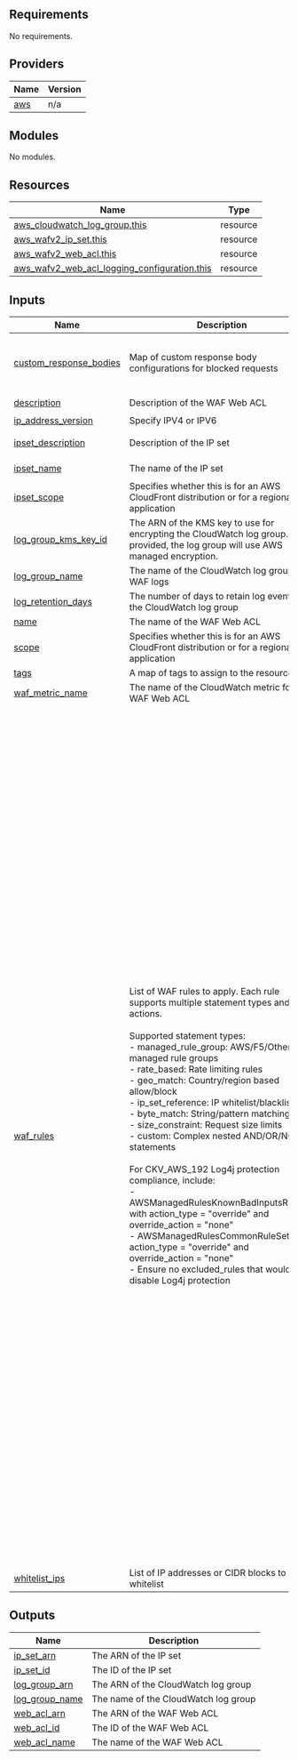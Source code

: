 ## Requirements

No requirements.

## Providers

| Name | Version |
|------|---------|
| <a name="provider_aws"></a> [aws](#provider\_aws) | n/a |

## Modules

No modules.

## Resources

| Name | Type |
|------|------|
| [aws_cloudwatch_log_group.this](https://registry.terraform.io/providers/hashicorp/aws/latest/docs/resources/cloudwatch_log_group) | resource |
| [aws_wafv2_ip_set.this](https://registry.terraform.io/providers/hashicorp/aws/latest/docs/resources/wafv2_ip_set) | resource |
| [aws_wafv2_web_acl.this](https://registry.terraform.io/providers/hashicorp/aws/latest/docs/resources/wafv2_web_acl) | resource |
| [aws_wafv2_web_acl_logging_configuration.this](https://registry.terraform.io/providers/hashicorp/aws/latest/docs/resources/wafv2_web_acl_logging_configuration) | resource |

## Inputs

| Name | Description | Type | Default | Required |
|------|-------------|------|---------|:--------:|
| <a name="input_custom_response_bodies"></a> [custom\_response\_bodies](#input\_custom\_response\_bodies) | Map of custom response body configurations for blocked requests | <pre>map(object({<br/>    content_type = string<br/>    content      = string<br/>  }))</pre> | `{}` | no |
| <a name="input_description"></a> [description](#input\_description) | Description of the WAF Web ACL | `string` | `"WAF Web ACL"` | no |
| <a name="input_ip_address_version"></a> [ip\_address\_version](#input\_ip\_address\_version) | Specify IPV4 or IPV6 | `string` | `"IPV4"` | no |
| <a name="input_ipset_description"></a> [ipset\_description](#input\_ipset\_description) | Description of the IP set | `string` | `"IP set for whitelisted addresses"` | no |
| <a name="input_ipset_name"></a> [ipset\_name](#input\_ipset\_name) | The name of the IP set | `string` | `"whitelist-ip-set"` | no |
| <a name="input_ipset_scope"></a> [ipset\_scope](#input\_ipset\_scope) | Specifies whether this is for an AWS CloudFront distribution or for a regional application | `string` | `"CLOUDFRONT"` | no |
| <a name="input_log_group_kms_key_id"></a> [log\_group\_kms\_key\_id](#input\_log\_group\_kms\_key\_id) | The ARN of the KMS key to use for encrypting the CloudWatch log group. If not provided, the log group will use AWS managed encryption. | `string` | `null` | no |
| <a name="input_log_group_name"></a> [log\_group\_name](#input\_log\_group\_name) | The name of the CloudWatch log group for WAF logs | `string` | n/a | yes |
| <a name="input_log_retention_days"></a> [log\_retention\_days](#input\_log\_retention\_days) | The number of days to retain log events in the CloudWatch log group | `number` | n/a | yes |
| <a name="input_name"></a> [name](#input\_name) | The name of the WAF Web ACL | `string` | n/a | yes |
| <a name="input_scope"></a> [scope](#input\_scope) | Specifies whether this is for an AWS CloudFront distribution or for a regional application | `string` | `"CLOUDFRONT"` | no |
| <a name="input_tags"></a> [tags](#input\_tags) | A map of tags to assign to the resource | `map(string)` | `{}` | no |
| <a name="input_waf_metric_name"></a> [waf\_metric\_name](#input\_waf\_metric\_name) | The name of the CloudWatch metric for the WAF Web ACL | `string` | n/a | yes |
| <a name="input_waf_rules"></a> [waf\_rules](#input\_waf\_rules) | List of WAF rules to apply. Each rule supports multiple statement types and actions.<br/><br/>Supported statement types:<br/>- managed\_rule\_group: AWS/F5/Other managed rule groups<br/>- rate\_based: Rate limiting rules<br/>- geo\_match: Country/region based allow/block<br/>- ip\_set\_reference: IP whitelist/blacklist<br/>- byte\_match: String/pattern matching<br/>- size\_constraint: Request size limits<br/>- custom: Complex nested AND/OR/NOT statements<br/><br/>For CKV\_AWS\_192 Log4j protection compliance, include:<br/>- AWSManagedRulesKnownBadInputsRuleSet with action\_type = "override" and override\_action = "none"<br/>- AWSManagedRulesCommonRuleSet with action\_type = "override" and override\_action = "none"<br/>- Ensure no excluded\_rules that would disable Log4j protection | <pre>list(object({<br/>    name           = string<br/>    priority       = number<br/>    enabled        = bool<br/>    statement_type = string<br/>    action_type    = string<br/>    metric_name    = string<br/><br/>    # Override action for managed rules<br/>    override_action = optional(string)<br/><br/>    # Custom response configuration<br/>    custom_response   = optional(bool, false)<br/>    response_code     = optional(number)<br/>    response_body_key = optional(string)<br/><br/>    # Managed rule group specific<br/>    vendor_name     = optional(string)<br/>    rule_group_name = optional(string)<br/>    excluded_rules  = optional(list(string), [])<br/><br/>    # Rate-based rule specific<br/>    rate_limit            = optional(number)<br/>    aggregate_key_type    = optional(string)<br/>    evaluation_window_sec = optional(number)<br/><br/>    # Geo match specific<br/>    country_codes = optional(list(string))<br/><br/>    # IP set reference specific<br/>    ip_set_arn = optional(string)<br/><br/>    # Byte match specific<br/>    search_string         = optional(string)<br/>    positional_constraint = optional(string)<br/>    field_to_match        = optional(string)<br/>    header_name           = optional(string)<br/>    text_transformations = optional(list(object({<br/>      priority = number<br/>      type     = string<br/>    })), [])<br/><br/>    # Size constraint specific<br/>    size                  = optional(number)<br/>    comparison_operator   = optional(string)<br/>    size_constraint_field = optional(string)<br/>    size_header_name      = optional(string)<br/><br/>    # Custom statement specific (for complex AND/OR/NOT logic)<br/>    statement_nested_type = optional(string)<br/>    custom_statements = optional(list(object({<br/>      statement_type        = string<br/>      search_string         = optional(string)<br/>      positional_constraint = optional(string)<br/>      field_to_match        = optional(string)<br/>      header_name           = optional(string)<br/>      text_transformations = optional(list(object({<br/>        priority = number<br/>        type     = string<br/>      })), [])<br/>      country_codes = optional(list(string))<br/>      ip_set_arn    = optional(string)<br/>      nested_statement = optional(object({<br/>        statement_type = string<br/>        country_codes  = optional(list(string))<br/>        ip_set_arn     = optional(string)<br/>      }))<br/>    })), [])<br/>  }))</pre> | `[]` | no |
| <a name="input_whitelist_ips"></a> [whitelist\_ips](#input\_whitelist\_ips) | List of IP addresses or CIDR blocks to whitelist | `list(string)` | `[]` | no |

## Outputs

| Name | Description |
|------|-------------|
| <a name="output_ip_set_arn"></a> [ip\_set\_arn](#output\_ip\_set\_arn) | The ARN of the IP set |
| <a name="output_ip_set_id"></a> [ip\_set\_id](#output\_ip\_set\_id) | The ID of the IP set |
| <a name="output_log_group_arn"></a> [log\_group\_arn](#output\_log\_group\_arn) | The ARN of the CloudWatch log group |
| <a name="output_log_group_name"></a> [log\_group\_name](#output\_log\_group\_name) | The name of the CloudWatch log group |
| <a name="output_web_acl_arn"></a> [web\_acl\_arn](#output\_web\_acl\_arn) | The ARN of the WAF Web ACL |
| <a name="output_web_acl_id"></a> [web\_acl\_id](#output\_web\_acl\_id) | The ID of the WAF Web ACL |
| <a name="output_web_acl_name"></a> [web\_acl\_name](#output\_web\_acl\_name) | The name of the WAF Web ACL |
